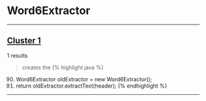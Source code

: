 # Word6Extractor

***

## [Cluster 1](./1)
1 results
> creates the 
{% highlight java %}
90. Word6Extractor oldExtractor = new Word6Extractor();
91. return oldExtractor.extractText(header);
{% endhighlight %}

***

